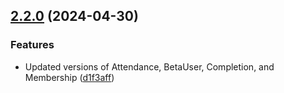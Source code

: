 ## [2.2.0](https://github.com/discoxyz/disco-schemas/compare/v2.1.0...v2.2.0) (2024-04-30)


### Features

* Updated versions of Attendance, BetaUser, Completion, and Membership ([d1f3aff](https://github.com/discoxyz/disco-schemas/commit/d1f3affa47a62c07f6d4a198cba431ff7411754a))
